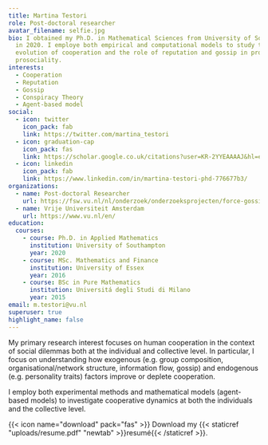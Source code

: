 ```yaml
---
title: Martina Testori
role: Post-doctoral researcher
avatar_filename: selfie.jpg
bio: I obtained my Ph.D. in Mathematical Sciences from University of Southampton
  in 2020. I employe both empirical and computational models to study the
  evolution of cooperation and the role of reputation and gossip in promoting
  prosociality.
interests:
  - Cooperation
  - Reputation
  - Gossip
  - Conspiracy Theory
  - Agent-based model
social:
  - icon: twitter
    icon_pack: fab
    link: https://twitter.com/martina_testori
  - icon: graduation-cap
    icon_pack: fas
    link: https://scholar.google.co.uk/citations?user=KR-2YYEAAAAJ&hl=en
  - icon: linkedin
    icon_pack: fab
    link: https://www.linkedin.com/in/martina-testori-phd-776677b3/
organizations:
  - name: Post-doctoral Researcher
    url: https://fsw.vu.nl/nl/onderzoek/onderzoeksprojecten/force-gossip/index.aspx
  - name: Vrije Universiteit Amsterdam
    url: https://www.vu.nl/en/
education:
  courses:
    - course: Ph.D. in Applied Mathematics
      institution: University of Southampton
      year: 2020
    - course: MSc. Mathematics and Finance
      institution: University of Essex
      year: 2016
    - course: BSc in Pure Mathematics
      institution: Universitá degli Studi di Milano
      year: 2015
email: m.testori@vu.nl
superuser: true
highlight_name: false
---
```

My primary research interest focuses on human cooperation in the context of social dilemmas both at the individual and collective level. In particular, I focus on understanding how exogenous (e.g. group composition, organisational/network structure, information flow, gossip) and endogenous (e.g. personality traits) factors improve or deplete cooperation. 

I employ both experimental methods and mathematical models (agent-based models) to investigate cooperative dynamics at both the individuals and the collective level.

{{< icon name="download" pack="fas" >}} Download my {{< staticref "uploads/resume.pdf" "newtab" >}}resumé{{< /staticref >}}.
